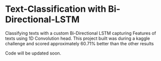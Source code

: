 # Text-Classification with Bi-Directional-LSTM
Classifying texts with a custom Bi-Directional LSTM capturing Features of texts using 1D Convolution head. This project built was during a kaggle challenge and scored approximately 60.71% better than the other results


Code will be updated soon.
